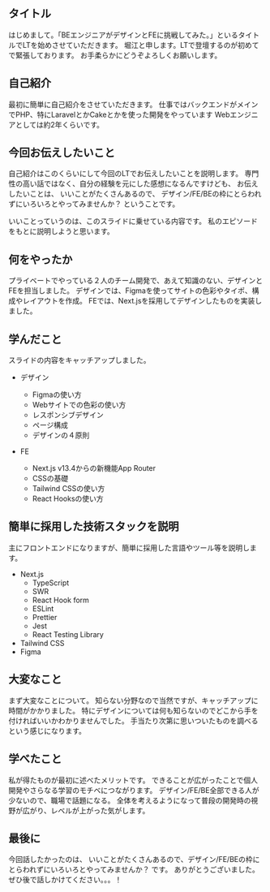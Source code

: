 ## タイトル
はじめまして。「BEエンジニアがデザインとFEに挑戦してみた。」といるタイトルでLTを始めさせていただきます。
堀江と申します。LTで登壇するのが初めてで緊張しております。
お手柔らかにどうぞよろしくお願いします。

## 自己紹介
最初に簡単に自己紹介をさせていただきます。
仕事ではバックエンドがメインでPHP、特にLaravelとかCakeとかを使った開発をやっています
Webエンジニアとしては約2年くらいです。

## 今回お伝えしたいこと
自己紹介はこのくらいにして今回のLTでお伝えしたいことを説明します。
専門性の高い話ではなく、自分の経験を元にした感想になるんですけども、
お伝えしたいことは、
いいことがたくさんあるので、
デザイン/FE/BEの枠にとらわれずにいろいろとやってみませんか？
ということです。

いいことっていうのは、このスライドに乗せている内容です。
私のエピソードをもとに説明しようと思います。

## 何をやったか
プライベートでやっている２人のチーム開発で、あえて知識のない、デザインとFEを担当しました。
デザインでは、Figmaを使ってサイトの色彩やタイポ、構成やレイアウトを作成。
FEでは、Next.jsを採用してデザインしたものを実装しました。

## 学んだこと
スライドの内容をキャッチアップしました。
- デザイン
  - Figmaの使い方
  - Webサイトでの色彩の使い方
  - レスポンシブデザイン
  - ページ構成
  - デザインの４原則

- FE
  - Next.js v13.4からの新機能App Router
  - CSSの基礎
  - Tailwind CSSの使い方
  - React Hooksの使い方

## 簡単に採用した技術スタックを説明
主にフロントエンドになりますが、簡単に採用した言語やツール等を説明します。
- Next.js
  - TypeScript
  - SWR
  - React Hook form
  - ESLint
  - Prettier
  - Jest
  - React Testing Library
- Tailwind CSS
- Figma

## 大変なこと
まず大変なことについて。
知らない分野なので当然ですが、キャッチアップに時間がかかりました。
特にデザインについては何も知らないのでどこから手を付ければいいかわかりませんでした。
手当たり次第に思いついたものを調べるという感じになります。

## 学べたこと
私が得たものが最初に述べたメリットです。
できることが広がったことで個人開発やさらなる学習のモチベにつながります。
デザイン/FE/BE全部できる人が少ないので、職場で話題になる。
全体を考えるようになって普段の開発時の視野が広がり、レベルが上がった気がします。


## 最後に
今回話したかったのは、
いいことがたくさんあるので、デザイン/FE/BEの枠にとらわれずにいろいろとやってみませんか？
です。
ありがとうございました。ぜひ後で話しかけてください。。。！
